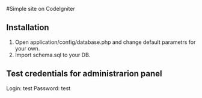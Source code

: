 #Simple site on CodeIgniter

Installation
---
1. Open application/config/database.php and change default parametrs for your own.
2. Import schema.sql to your DB.

Test credentials for administrarion panel
---
Login: test
Password: test
